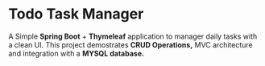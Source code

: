 <h1>Todo Task Manager</h1>
<p>
  A Simple <b>Spring Boot</b> + <b>Thymeleaf</b> application to manager daily tasks with a clean UI.
  This project demostrates <b>CRUD Operations,</b> MVC architecture and integration with a <b>MYSQL database.</b>
</p>
